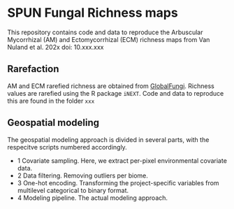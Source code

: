 # SPUN Fungal Richness maps
This repository contains code and data to reproduce the Arbuscular Mycorrhizal (AM) and Ectomycorrhizal (ECM) richness maps from Van Nuland et al. 202x doi: 10.xxx.xxx

## Rarefaction
AM and ECM rarefied richness are obtained from [GlobalFungi](https://globalfungi.com/). Richness values are rarefied using the R package `iNEXT`. Code and data to reproduce this are found in the folder `xxx`

## Geospatial modeling
The geospatial modeling approach is divided in several parts, with the respecitve scripts numbered accordingly.
* 1 Covariate sampling. Here, we extract per-pixel environmental covariate data.
* 2 Data filtering. Removing outliers per biome.
* 3 One-hot encoding. Transforming the project-specific variables from multilevel categorical to binary format.
* 4 Modeling pipeline. The actual modeling approach. 

